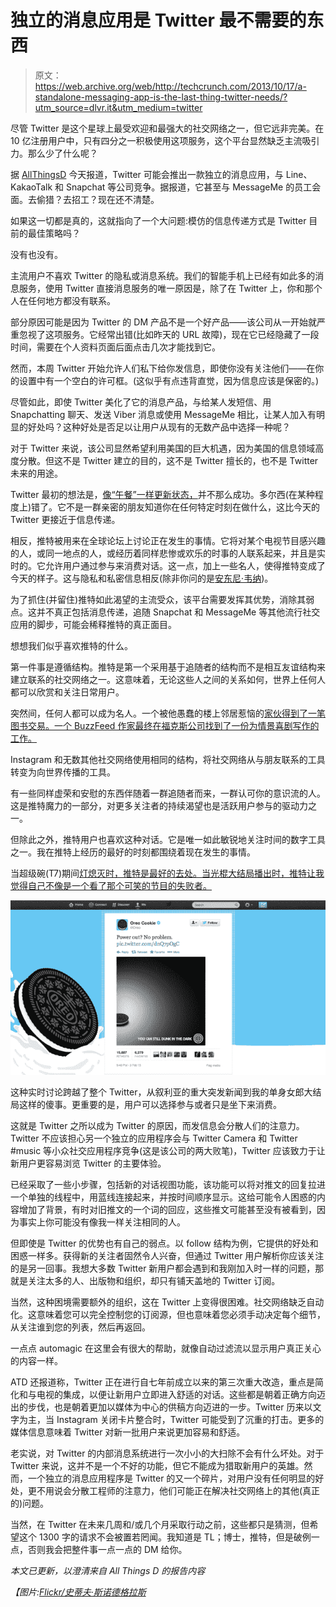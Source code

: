 # 独立的消息应用是 Twitter 最不需要的东西

> 原文：<https://web.archive.org/web/http://techcrunch.com/2013/10/17/a-standalone-messaging-app-is-the-last-thing-twitter-needs/?utm_source=dlvr.it&utm_medium=twitter>

尽管 Twitter 是这个星球上最受欢迎和最强大的社交网络之一，但它远非完美。在 10 亿注册用户中，只有四分之一积极使用这项服务，这个平台显然缺乏主流吸引力。那么少了什么呢？

据 [AllThingsD](https://web.archive.org/web/20230320144800/http://allthingsd.com/20131017/twitter-plans-to-revamp-its-private-messaging-product/) 今天报道，Twitter 可能会推出一款独立的消息应用，与 Line、KakaoTalk 和 Snapchat 等公司竞争。据报道，它甚至与 MessageMe 的员工会面。去偷猎？去招工？现在还不清楚。

如果这一切都是真的，这就指向了一个大问题:模仿的信息传递方式是 Twitter 目前的最佳策略吗？

没有也没有。

主流用户不喜欢 Twitter 的隐私或消息系统。我们的智能手机上已经有如此多的消息服务，使用 Twitter 直接消息服务的唯一原因是，除了在 Twitter 上，你和那个人在任何地方都没有联系。

部分原因可能是因为 Twitter 的 DM 产品不是一个好产品——该公司从一开始就严重忽视了这项服务。它经常出错(比如昨天的 URL 故障)，现在它已经隐藏了一段时间，需要在个人资料页面后面点击几次才能找到它。

然而，本周 Twitter 开始允许人们私下给你发信息，即使你没有关注他们——在你的设置中有一个空白的许可框。(这似乎有点违背直觉，因为信息应该是保密的。)

尽管如此，即使 Twitter 美化了它的消息产品，与给某人发短信、用 Snapchatting 聊天、发送 Viber 消息或使用 MessageMe 相比，让某人加入有明显的好处吗？这种好处是否足以让用户从现有的无数产品中选择一种呢？

对于 Twitter 来说，该公司显然希望利用美国的巨大机遇，因为美国的信息领域高度分散。但这不是 Twitter 建立的目的，这不是 Twitter 擅长的，也不是 Twitter 未来的用途。

Twitter 最初的想法是，[像“午餐”一样更新状态，](https://web.archive.org/web/20230320144800/http://www.buzzfeed.com/mattbuchanan/the-first-30-tweets-ever)并不那么成功。多尔西(在某种程度上)错了。它不是一群亲密的朋友知道你在任何特定时刻在做什么，这比今天的 Twitter 更接近于信息传递。

相反，推特被用来在全球论坛上讨论正在发生的事情。它将对某个电视节目感兴趣的人，或同一地点的人，或经历着同样悲惨或欢乐的时事的人联系起来，并且是实时的。它允许用户通过参与来消费对话。这一点，加上一些名人，使得推特变成了今天的样子。这与隐私和私密信息相反(除非你问的是[安东尼·韦纳](https://web.archive.org/web/20230320144800/http://nymag.com/thecut/2013/07/portrait-of-anthony-weiner-as-a-penis-artist.html))。

为了抓住(并留住)推特如此渴望的主流受众，该平台需要发挥其优势，消除其弱点。这并不真正包括消息传递，追随 Snapchat 和 MessageMe 等其他流行社交应用的脚步，可能会稀释推特的真正面目。

想想我们似乎喜欢推特的什么。

第一件事是遵循结构。推特是第一个采用基于追随者的结构而不是相互友谊结构来建立联系的社交网络之一。这意味着，无论这些人之间的关系如何，世界上任何人都可以欣赏和关注日常用户。

突然间，任何人都可以成为名人。一个被他愚蠢的楼上邻居惹恼的[家伙得到了一笔图书交易。一个 BuzzFeed 作家最终在福克斯公司找到了一份为情景喜剧写作的工作](https://web.archive.org/web/20230320144800/https://twitter.com/charliemcdowell)[。](https://web.archive.org/web/20230320144800/http://www.hollywoodreporter.com/news/modern-seinfeld-twitter-account-lands-597143)

Instagram 和无数其他社交网络使用相同的结构，将社交网络从与朋友联系的工具转变为向世界传播的工具。

有一些同样虚荣和安慰的东西伴随着一群追随者而来，一群认可你的意识流的人。这是推特魔力的一部分，对更多关注者的持续渴望也是活跃用户参与的驱动力之一。

但除此之外，推特用户也喜欢这种对话。它是唯一如此敏锐地关注时间的数字工具之一。我在推特上经历的最好的时刻都围绕着现在发生的事情。

当超级碗(T7)期间[灯熄灭时，推特是最好的去处。当光棍大结局播出时，推特让我觉得自己不像是一个看了那个可笑的节目的失败者。](https://web.archive.org/web/20230320144800/https://techcrunch.com/2013/02/02/ads-odds-nate-silver-predictions-and-every-other-tech-angle-you-need-for-super-bowl-xlvii/)

![Screenshot 2013-10-17 13.24.56](img/70ea354c229de75450819176495a2f7f.png)

这种实时讨论跨越了整个 Twitter，从叙利亚的重大突发新闻到我的单身女郎大结局这样的傻事。更重要的是，用户可以选择参与或者只是坐下来消费。

这就是 Twitter 之所以成为 Twitter 的原因，而发信息会分散人们的注意力。Twitter 不应该担心另一个独立的应用程序会与 Twitter Camera 和 Twitter #music 等小众社交应用程序竞争(这是该公司的两大败笔)，Twitter 应该致力于让新用户更容易浏览 Twitter 的主要体验。

已经采取了一些小步骤，包括新的对话视图功能，该功能可以将对推文的回复拉进一个单独的线程中，用蓝线连接起来，并按时间顺序显示。这给可能令人困惑的内容增加了背景，有时对旧推文的一个词的回应，这些推文可能甚至没有被看到，因为事实上你可能没有像我一样关注相同的人。

但即使是 Twitter 的优势也有自己的弱点。以 follow 结构为例，它提供的好处和困惑一样多。获得新的关注者固然令人兴奋，但通过 Twitter 用户解析你应该关注的是另一回事。我想大多数 Twitter 新用户都会遇到和我刚加入时一样的问题，那就是关注太多的人、出版物和组织，却只有铺天盖地的 Twitter 订阅。

当然，这种困境需要额外的组织，这在 Twitter 上变得很困难。社交网络缺乏自动化。这意味着您可以完全控制您的订阅源，但也意味着您必须手动决定每个细节，从关注谁到您的列表，然后再返回。

一点点 automagic 在这里会有很大的帮助，就像自动过滤流以显示用户真正关心的内容一样。

ATD 还报道称，Twitter 正在进行自七年前成立以来的第三次重大改造，重点是简化和与电视的集成，以便让新用户立即进入舒适的对话。这些都是朝着正确方向迈出的步伐，也是朝着更加以媒体为中心的供稿方向迈进的一步。Twitter 历来以文字为主，当 Instagram 关闭卡片整合时，Twitter 可能受到了沉重的打击。更多的媒体信息意味着 Twitter 对新一批用户来说更加容易和舒适。

老实说，对 Twitter 的内部消息系统进行一次小小的大扫除不会有什么坏处。对于 Twitter 来说，这并不是一个不好的功能，但它不能成为猎取新用户的英雄。然而，一个独立的消息应用程序是 Twitter 的又一个碎片，对用户没有任何明显的好处，更不用说会分散工程师的注意力，他们可能正在解决社交网络上的其他(真正的)问题。

当然，在 Twitter 在未来几周和/或几个月采取行动之前，这些都只是猜测，但希望这个 1300 字的请求不会被置若罔闻。我知道是 TL；博士，推特，但是破例一点，否则我会把整件事一点一点的 DM 给你。

*本文已更新，以澄清来自 All Things D 的报告内容*

*【图片:[Flickr/史蒂夫·斯诺德格拉斯](https://web.archive.org/web/20230320144800/http://www.flickr.com/photos/10710442@N08/5691643167)*